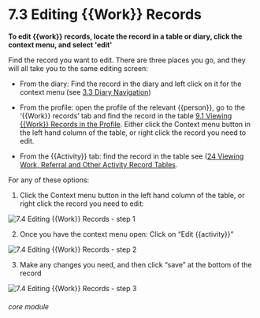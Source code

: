 # 7.3 Editing {{Work}} Records

**To edit {{work}} records, locate the record in a table or diary, click the context menu, and select 'edit'**

Find the record you want to edit. There are three places you go, and they will all take you to the same editing screen:

- From the diary: Find the record in the diary and left click on it for the context menu (see [3.3 Diary Navigation](/help/index/p/3.3))

- From the profile: open the profile of the relevant {{person}}, go to the ‘{{Work}} records’ tab and find the record in the table [9.1 Viewing {{Work}} Records in the Profile](/help/index/p/9.1). Either click the Context menu button in the left hand column of the table, or right click the record you need to edit.

- From the {{Activity}} tab: find the record in the table see ([24 Viewing Work, Referral and Other Activity Record Tables](/help/index/p/24).


For any of these options:

1. Click the Context menu button in the left hand column of the table, or right click the record you need to edit:

![7.4 Editing {{Work}} Records - step 1](7.4_Editing_Work_Records_im_1.png)

2. Once you have the context menu open: Click on “Edit {{activity}}”

![7.4 Editing {{Work}} Records - step 2](7.4_Editing_Work_Records_im_2.png)

3. Make any changes you need, and then click “save” at the bottom of the record

![7.4 Editing {{Work}} Records - step 3](7.4_Editing_Work_Records_im_3.png)


###### core module
